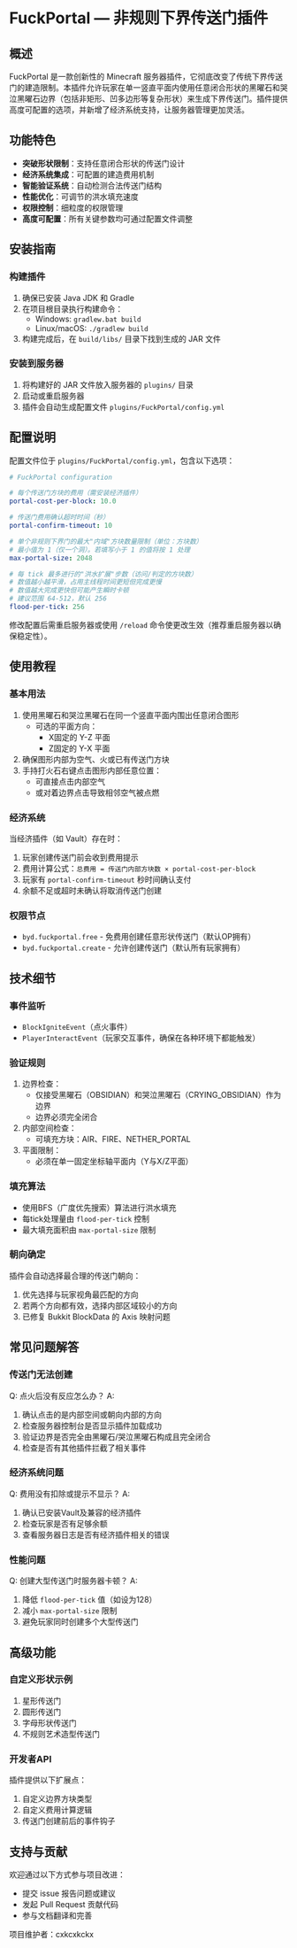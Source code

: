 # FuckPortal — 非规则下界传送门插件

## 概述

FuckPortal 是一款创新性的 Minecraft 服务器插件，它彻底改变了传统下界传送门的建造限制。本插件允许玩家在单一竖直平面内使用任意闭合形状的黑曜石和哭泣黑曜石边界（包括非矩形、凹多边形等复杂形状）来生成下界传送门。插件提供高度可配置的选项，并新增了经济系统支持，让服务器管理更加灵活。

## 功能特色

- **突破形状限制**：支持任意闭合形状的传送门设计
- **经济系统集成**：可配置的建造费用机制
- **智能验证系统**：自动检测合法传送门结构
- **性能优化**：可调节的洪水填充速度
- **权限控制**：细粒度的权限管理
- **高度可配置**：所有关键参数均可通过配置文件调整

## 安装指南

### 构建插件

1. 确保已安装 Java JDK 和 Gradle
2. 在项目根目录执行构建命令：
   - Windows: `gradlew.bat build`
   - Linux/macOS: `./gradlew build`
3. 构建完成后，在 `build/libs/` 目录下找到生成的 JAR 文件

### 安装到服务器

1. 将构建好的 JAR 文件放入服务器的 `plugins/` 目录
2. 启动或重启服务器
3. 插件会自动生成配置文件 `plugins/FuckPortal/config.yml`

## 配置说明

配置文件位于 `plugins/FuckPortal/config.yml`，包含以下选项：

```yaml
# FuckPortal configuration

# 每个传送门方块的费用（需安装经济插件）
portal-cost-per-block: 10.0

# 传送门费用确认超时时间（秒）
portal-confirm-timeout: 10

# 单个非规则下界门的最大"内域"方块数量限制（单位：方块数）
# 最小值为 1（仅一个洞）。若填写小于 1 的值将按 1 处理
max-portal-size: 2048

# 每 tick 最多进行的"洪水扩展"步数（访问/判定的方块数）
# 数值越小越平滑，占用主线程时间更短但完成更慢
# 数值越大完成更快但可能产生瞬时卡顿
# 建议范围 64-512，默认 256
flood-per-tick: 256
```

修改配置后需重启服务器或使用 `/reload` 命令使更改生效（推荐重启服务器以确保稳定性）。

## 使用教程

### 基本用法

1. 使用黑曜石和哭泣黑曜石在同一个竖直平面内围出任意闭合图形
   - 可选的平面方向：
     - X固定的 Y-Z 平面
     - Z固定的 Y-X 平面
2. 确保图形内部为空气、火或已有传送门方块
3. 手持打火石右键点击图形内部任意位置：
   - 可直接点击内部空气
   - 或对着边界点击导致相邻空气被点燃

### 经济系统

当经济插件（如 Vault）存在时：
1. 玩家创建传送门前会收到费用提示
2. 费用计算公式：`总费用 = 传送门内部方块数 × portal-cost-per-block`
3. 玩家有 `portal-confirm-timeout` 秒时间确认支付
4. 余额不足或超时未确认将取消传送门创建

### 权限节点

- `byd.fuckportal.free` - 免费用创建任意形状传送门（默认OP拥有）
- `byd.fuckportal.create` - 允许创建传送门（默认所有玩家拥有）

## 技术细节

### 事件监听

- `BlockIgniteEvent`（点火事件）
- `PlayerInteractEvent`（玩家交互事件，确保在各种环境下都能触发）

### 验证规则

1. 边界检查：
   - 仅接受黑曜石（OBSIDIAN）和哭泣黑曜石（CRYING_OBSIDIAN）作为边界
   - 边界必须完全闭合
2. 内部空间检查：
   - 可填充方块：AIR、FIRE、NETHER_PORTAL
3. 平面限制：
   - 必须在单一固定坐标轴平面内（Y与X/Z平面）

### 填充算法

- 使用BFS（广度优先搜索）算法进行洪水填充
- 每tick处理量由 `flood-per-tick` 控制
- 最大填充面积由 `max-portal-size` 限制

### 朝向确定

插件会自动选择最合理的传送门朝向：
1. 优先选择与玩家视角最匹配的方向
2. 若两个方向都有效，选择内部区域较小的方向
3. 已修复 Bukkit BlockData 的 Axis 映射问题

## 常见问题解答

### 传送门无法创建

Q: 点火后没有反应怎么办？
A: 
1. 确认点击的是内部空间或朝向内部的方向
2. 检查服务器控制台是否显示插件加载成功
3. 验证边界是否完全由黑曜石/哭泣黑曜石构成且完全闭合
4. 检查是否有其他插件拦截了相关事件

### 经济系统问题

Q: 费用没有扣除或提示不显示？
A:
1. 确认已安装Vault及兼容的经济插件
2. 检查玩家是否有足够余额
3. 查看服务器日志是否有经济插件相关的错误

### 性能问题

Q: 创建大型传送门时服务器卡顿？
A:
1. 降低 `flood-per-tick` 值（如设为128）
2. 减小 `max-portal-size` 限制
3. 避免玩家同时创建多个大型传送门

## 高级功能

### 自定义形状示例

1. 星形传送门
2. 圆形传送门
3. 字母形状传送门
4. 不规则艺术造型传送门

### 开发者API

插件提供以下扩展点：
1. 自定义边界方块类型
2. 自定义费用计算逻辑
3. 传送门创建前后的事件钩子

## 支持与贡献

欢迎通过以下方式参与项目改进：
- 提交 issue 报告问题或建议
- 发起 Pull Request 贡献代码
- 参与文档翻译和完善

项目维护者：cxkcxkckx
